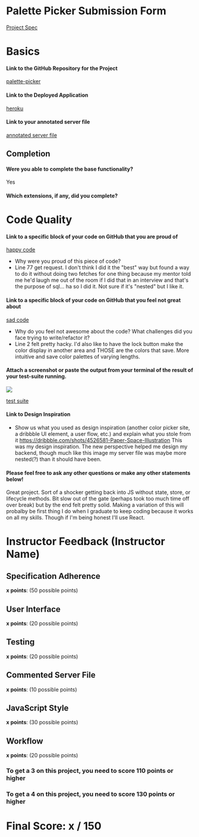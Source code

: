 # Palette Picker Submission Form

[Project Spec](http://frontend.turing.io/projects/palette-picker.html)

# Basics

#### Link to the GitHub Repository for the Project
[palette-picker](https://github.com/RyanH5/palette-picker)

#### Link to the Deployed Application
[heroku](https://ryan-h-palette-picker.herokuapp.com/)

#### Link to your annotated server file
[annotated server file](https://github.com/RyanH5/palette-picker/blob/master/server.js)

## Completion

#### Were you able to complete the base functionality?

Yes

#### Which extensions, if any, did you complete?

# Code Quality

#### Link to a specific block of your code on GitHub that you are proud of
[happy code](https://github.com/RyanH5/palette-picker/blob/master/server.js)

* Why were you proud of this piece of code?
* Line 77 get request. I don't think I did it the "best" way but found a way to do it without doing two fetches for one thing because my mentor told me he'd laugh me out of the room if I did that in an interview and that's the purpose of sql... ha so I did it. Not sure if it's "nested" but I like it. 

#### Link to a specific block of your code on GitHub that you feel not great about
[sad code](https://github.com/RyanH5/palette-picker/blob/master/public/js/scripts.js)

* Why do you feel not awesome about the code? What challenges did you face trying to write/refactor it?
* Line 2 felt pretty hacky. I'd also like to have the lock button make the color display in another area and THOSE are the colors that save. More intuitive and save color palettes of varying lengths.

#### Attach a screenshot or paste the output from your terminal of the result of your test-suite running.
<img src="https://github.com/RyanH5/palette-picker/blob/master/server.js">

[test suite]()

#### Link to Design Inspiration

* Show us what you used as design inspiration (another color picker site, a dribbble UI element, a user flow, etc.) and explain what you stole from it
https://dribbble.com/shots/4526581-Paper-Space-Illustration
This was my design inspiration. The new perspective helped me design my backend, though much like this image my server file was maybe more nested(?) than it should have been. 

#### Please feel free to ask any other questions or make any other statements below!

Great project. Sort of a shocker getting back into JS without state, store, or lifecycle methods. Bit slow out of the gate (perhaps took too much time off over break) but by the end felt pretty solid. Making a variation of this will probalby be first thing I do when I graduate to keep coding because it works on all my skills. Though if I'm being honest I'll use React.


# Instructor Feedback (Instructor Name)

## Specification Adherence

**x points**: (50 possible points)

## User Interface

**x points**: (20 possible points)

## Testing

**x points**: (20 possible points)

## Commented Server File

**x points**: (10 possible points)

## JavaScript Style

**x points**: (30 possible points)

## Workflow

**x points**: (20 possible points)


### To get a 3 on this project, you need to score 110 points or higher
### To get a 4 on this project, you need to score 130 points or higher

# Final Score: x / 150
